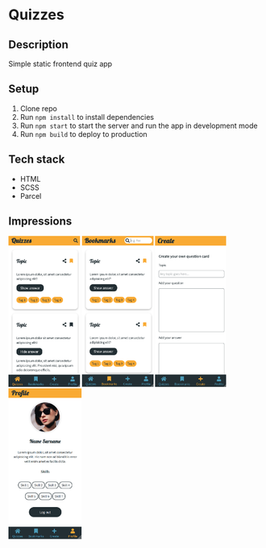 # Quizzes

## Description

Simple static frontend quiz app

## Setup

1. Clone repo
2. Run `npm install` to install dependencies
3. Run `npm start` to start the server and run the app in development mode
4. Run `npm build` to deploy to production

## Tech stack

- HTML
- SCSS
- Parcel

## Impressions

<img src="./screenshots/Screenshot-quizzes.png" height="300"> <img src="./screenshots/Screenshot-bookmarks-search.png" height="300"> <img src="./screenshots/Screenshot-create.png" height="300"> <img src="./screenshots/Screenshot-profile.png" height="300">
